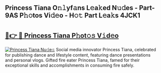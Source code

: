 ## Princess Tiana O𝚗𝚕yf𝚊ns L𝚎a𝚔ed N𝚞𝚍es - Part-9AS P𝚑𝚘tos Vi𝚍𝚎o - H𝚘𝚝 Part L𝚎a𝚔s 4JCK1

# <h2><a href="http://kf4eyap.oniu.top/?m=Princess+Tiana">🔗👉 🔴 Princess Tiana P𝚑ot𝚘𝚜 V𝚒d𝚎o</a></h2>

[![Princess Tiana Nu𝚍e𝚜](https://i.imgur.com/0qMVB7G.gif)](http://kf4eyap.oniu.top/?m=Princess+Tiana)
Social media innovator Princess Tiana, celebrated for publishing dance and lifestyle content, featuring dance presentations and personal vlogs. Gifted fire eater Princess Tiana, famed for their exceptional skills and accomplishments in consuming fire safely.  
